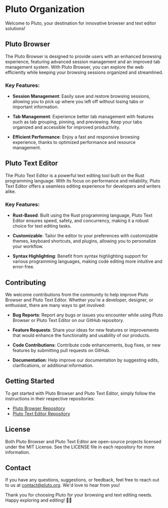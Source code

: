 # Pluto Organization

Welcome to Pluto, your destination for innovative browser and text editor solutions!

## Pluto Browser

The Pluto Browser is designed to provide users with an enhanced browsing experience, featuring advanced session management and an improved tab management system. With Pluto Browser, you can explore the web efficiently while keeping your browsing sessions organized and streamlined.

### Key Features:

- **Session Management**: Easily save and restore browsing sessions, allowing you to pick up where you left off without losing tabs or important information.

- **Tab Management**: Experience better tab management with features such as tab grouping, pinning, and previewing. Keep your tabs organized and accessible for improved productivity.

- **Efficient Performance**: Enjoy a fast and responsive browsing experience, thanks to optimized performance and resource management.

## Pluto Text Editor

The Pluto Text Editor is a powerful text editing tool built on the Rust programming language. With its focus on performance and reliability, Pluto Text Editor offers a seamless editing experience for developers and writers alike.

### Key Features:

- **Rust-Based**: Built using the Rust programming language, Pluto Text Editor ensures speed, safety, and concurrency, making it a robust choice for text editing tasks.

- **Customizable**: Tailor the editor to your preferences with customizable themes, keyboard shortcuts, and plugins, allowing you to personalize your workflow.

- **Syntax Highlighting**: Benefit from syntax highlighting support for various programming languages, making code editing more intuitive and error-free.

## Contributing

We welcome contributions from the community to help improve Pluto Browser and Pluto Text Editor. Whether you're a developer, designer, or enthusiast, there are many ways to get involved:

- **Bug Reports**: Report any bugs or issues you encounter while using Pluto Browser or Pluto Text Editor on our GitHub repository.

- **Feature Requests**: Share your ideas for new features or improvements that would enhance the functionality and usability of our products.

- **Code Contributions**: Contribute code enhancements, bug fixes, or new features by submitting pull requests on GitHub.

- **Documentation**: Help improve our documentation by suggesting edits, clarifications, or additional information.

## Getting Started

To get started with Pluto Browser and Pluto Text Editor, simply follow the instructions in their respective repositories:

- [Pluto Browser Repository](https://github.com/pluto-collections/browser)
- [Pluto Text Editor Repository](https://github.com/pluto-collections/text-editor)

## License

Both Pluto Browser and Pluto Text Editor are open-source projects licensed under the MIT License. See the LICENSE file in each repository for more information.

## Contact

If you have any questions, suggestions, or feedback, feel free to reach out to us at [contact@pluto.org](mailto:contact@pluto.org). We'd love to hear from you!

Thank you for choosing Pluto for your browsing and text editing needs. Happy exploring and editing! 🚀📝
